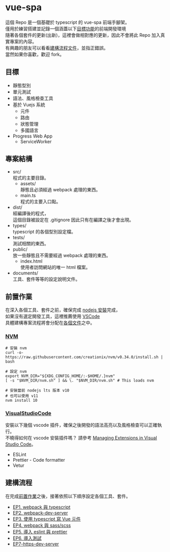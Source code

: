 # vue-spa
這個 Repo 是一個基礎於 typescript 的 vue-spa 前端手腳架。  
僅用於練習搭建並記錄一個涵蓋以下[目標功能](##目標)的前端開發環境  
隨著各個套件的更新(出新)，這裡會做相對應的更新，因此不會將此 Repo 加入真實專案的內容。  
有興趣的朋友可以看看[建構流程文件](##建構流程)，並指正錯誤。  
當然如果你喜歡，歡迎 fork。  

## 目標
- 靜態型別
- 單元測試
- 語法、風格檢查工具
- 基於 Vuejs 系統  
    - 元件
    - 路由
    - 狀態管理
    - 多國語言
- Progress Web App  
    - ServiceWorker

## 專案結構

- src/  
    程式的主要目錄。  
    - assets/  
        靜態且必須經過 webpack 處理的東西。
    - main.ts  
        程式的主要入口點。
- dist/  
    經編譯後的程式，  
    這個目錄被設定在 .gitignore 因此只有在編譯之後才會出現。
- types/  
    typescript 的各個型別設定檔。
- tests/  
    測試相關的東西。
- public/  
    放一些靜態且不需要經過 webpack 處理的東西。  
    - index.html  
        使用者訪問網站的唯一 html 檔案。  
- documents/  
    工具、套件等等的設定說明文件。

## 前置作業
在深入各個工具、套件之前，確保完成 [nodejs 安裝](###NVM)完成，  
如果沒有選定開發工具，這裡推薦使用 [VSCode](###VisualStudioCode)  
具體建構專案流程將會分配在[各個文件](##建構流程)之中。

### [NVM](https://github.com/creationix/nvm)
```shell
# 安裝 nvm
curl -o- https://raw.githubusercontent.com/creationix/nvm/v0.34.0/install.sh | bash

# 設定 nvm
export NVM_DIR="${XDG_CONFIG_HOME/:-$HOME/.}nvm"
[ -s "$NVM_DIR/nvm.sh" ] && \. "$NVM_DIR/nvm.sh" # This loads nvm

# 安裝當前 nodejs lts 版本 v10
# 也可以使用 v11
nvm install 10
```

### [VisualStudioCode](https://code.visualstudio.com/)
安裝以下幾個 vscode 插件，確保之後開發的語法高亮以及風格檢查可以正確執行。  
不曉得如何在 vscode 安裝插件嗎？
請參考 [Managing Extensions in Visual Studio Code](https://code.visualstudio.com/docs/editor/extension-gallery)。
- ESLint
- Prettier - Code formatter
- Vetur

## 建構流程
在完成[前置作業](##前置作業)之後，接著依照以下順序設定各個工具、套件。  

- [EP1. webpack 與 typescript](https://github.com/cian6390/vue-spa/blob/master/documents/ep1-typescript-webpack.md)
- [EP2. webpack-dev-server](https://github.com/cian6390/vue-spa/blob/master/documents/ep2-webpack-dev-server.md)
- [EP3. 使用 typescript 寫 Vue 元件](https://github.com/cian6390/vue-spa/blob/master/documents/ep3-typescript-and-vuejs.md)
- [EP4. webpack 與 sass/scss](https://github.com/cian6390/vue-spa/blob/master/documents/ep4-webpack-and-sass.md)
- [EP5. 導入 eslint 與 prettier](https://github.com/cian6390/vue-spa/blob/master/documents/ep5-import-eslint-prettier.md)
- [EP6. 導入測試](https://github.com/cian6390/vue-spa/blob/master/documents/ep6-import-test.md)
- [EP7-https-dev-server](https://github.com/cian6390/vue-spa/blob/master/documents/ep7-https-dev-server.md)
